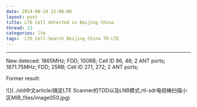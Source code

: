 ```yaml
---
date: 2014-08-24 12:00:00
layout: post
title: LTE Cell detected in Beijing China
thread: 12
categories: lte
tags:  LTE Cell-Search Beijing China TD-LTE
---
```


-----------------------------------------------------------------------------------

New deteced:
1865MHz; FDD; 100RB; Cell ID 86, 48; 2 ANT ports;
1871.75MHz; FDD; 25RB; Cell ID 271, 272; 2 ANT ports;

Former result:

![](../old中文article/搞定LTE Scanner的TDD以及LNB模式,rtl-sdr电视棒扫描小区MIB_files/image050.jpg)
